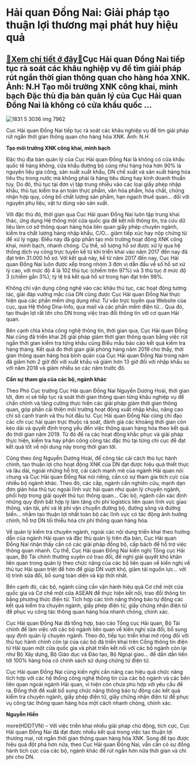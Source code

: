 Hải quan Đồng Nai: Giải pháp tạo thuận lợi thương mại phát huy hiệu quả
=======================================================================

[:gift:Xem chi tiết ở đây:gift:](https://hddtvn.com/hai-quan-dong-nai-giai-phap-tao-thuan-loi-thuong-mai-phat-huy-hieu-qua/)Cục Hải quan Đồng Nai tiếp tục rà soát các khâu nghiệp vụ để tìm giải pháp rút ngắn thời gian thông quan cho hàng hóa XNK. Ảnh: N.H Tạo môi trường XNK công khai, minh bạch Đặc thù địa bàn quản lý của Cục Hải quan Đồng Nai là không có cửa khẩu quốc …
---------------------------------------------------------------------------------------------------------------------------------------------------------------------------------------------------------------------------------------------------------





![1831 5 3036 img 7962](https://haiquanonline.com.vn/stores/news_dataimages/anhnd/092020/14/17/in_article/1831_5-3036_IMG_7962.jpg?rt=20200916092356 "Cục Hải quan Đồng Nai tiếp tục rà soát các khâu nghiệp vụ để tìm giải pháp rút ngắn thời gian thông quan cho hàng hóa XNK. 	Ảnh: N.H")


Cục Hải quan Đồng Nai tiếp tục rà soát các khâu nghiệp vụ để tìm giải pháp rút ngắn thời gian thông quan cho hàng hóa XNK. Ảnh: N.H



**Tạo môi trường XNK công khai, minh bạch**


Đặc thù địa bàn quản lý của Cục Hải quan Đồng Nai là không có cửa khẩu quốc tế hàng không, cửa khẩu đường bộ cũng như hàng hóa hơn 90% là nguyên liệu gia công, sản xuất xuất khẩu, DN chế xuất và sản xuất hàng hóa tiêu thụ trong nước mà không phải là hàng tiêu dùng hay kinh doanh thuần túy. Do đó, thủ tục tại đơn vị tập trung nhiều vào các loại giấy phép nhập khẩu, thủ tục kiểm tra an toàn thực phẩm, văn hóa phẩm, hóa chất, chứng nhận hợp quy, công bố chất lượng sản phẩm, hạn ngạch thuế quan… đối với nguyên phụ liệu, vật tư dùng vào sản xuất.


Với đặc thù đó, thời gian qua Cục Hải quan Đồng Nai luôn tập trung khai thác, ứng dụng Hệ thống một cửa quốc gia để kết nối thông tin, tra cứu dữ liệu làm cơ sở thông quan hàng hóa liên quan giấy phép chuyên ngành, kiểm tra chất lượng hàng nhập khẩu, C/O… giảm tiếp xúc hay nộp chứng từ để xử lý ngay. Điều này đã góp phần tạo môi trường hoạt động XNK công khai, minh bạch, nhanh chóng. Cụ thể, số lượng hồ sơ được xử lý qua hệ thống dịch vụ công trực tuyến kể từ khi triển khai vào năm 2017 đến nay đã đạt trên 31.000 hồ sơ. Với kết quả này, kể từ năm 2017 đến nay, Cục Hải quan Đồng Nai luôn được xếp trong nhóm 3 đơn vị dẫn đầu về số hồ sơ xử lý cao, với mức độ 4 là 102 thủ tục (chiếm trên 97%) và 3 thủ tục ở mức độ 3 (chiếm gần 3%); tỷ lệ trả kết quả hồ sơ trong hạn đạt trên 98%.


Không chỉ vận dụng công nghệ vào các khâu thủ tục, các hoạt động tương tác, giải đáp vướng mắc của DN cũng được Cục Hải quan Đồng Nai thực hiện qua các phần mềm ứng dụng như: Tư vấn trực tuyến qua Website của cục, qua Hệ thống Dna-Info, qua mail và các phần mềm điện tử… Qua đó, tạo thuận lợi rất lớn cho DN trong việc trao đổi thông tin với cơ quan Hải quan.


Bên cạnh chìa khóa công nghệ thông tin, thời gian qua, Cục Hải quan Đồng Nai cũng đã triển khai 26 giải pháp giảm thời gian thông quan bằng việc rút ngắn thời gian kiểm tra từng khâu cùng Biểu mẫu báo cáo kết quả kiểm tra hàng tháng. Kết quả đo thời gian giải phóng hàng năm 2019 cho thấy, thời gian thông quan hàng hoá bình quân của Cục Hải quan Đồng Nai trong năm đã giảm hơn 2 giờ đối với xuất khẩu và giảm hơn 13 giờ đối với nhập khẩu so với năm 2018 và giảm nhiều so các năm trước đó.


**Cần sự tham gia của các bộ, ngành khác**


Theo Phó Cục trưởng Cục Hải quan Đồng Nai Nguyễn Dương Hoài, thời gian tới, đơn vị sẽ tiếp tục rà soát thời gian thông quan từng khâu nghiệp vụ để chấn chỉnh và tăng cường thực hiện các giải pháp giảm thời gian thông quan, góp phần cải thiện môi trường hoạt động xuất nhập khẩu, nâng cao chỉ số cạnh tranh và thu hút đầu tư. Cục Hải quan Đồng Nai cũng chỉ đạo các chi cục hải quan trực thuộc rà soát, đánh giá các khoảng thời gian còn kéo dài và quyết định trọng yếu đến việc thông quan hàng hóa theo kết quả đo thời gian năm 2019. Từ đó đề ra các hoạt động khắc phục và giải pháp thực hiện, kiểm tra hay phân công công tác đặc thù tại từng chi cục để đạt kết quả tốt về nội dung này trong thời gian tới.


Cũng theo ông Nguyễn Dương Hoài, để công tác cải cách thủ tục hành chính, tạo thuận lợi cho hoạt động XNK của DN đạt được hiệu quả thiết thực và lâu dài, ngoài những hỗ trợ, cải cách mạnh mẽ của ngành Hải quan nói chung và Cục Hải quan Đồng Nai nói riêng, cần có sự tham gia tích cực của nhiều bộ ngành khác. Theo đó, các cấp, ngành cần nghiên cứu, mạnh dạn đơn giản hóa thủ tục ngoài lĩnh vực hải quan như quản lý chuyên ngành, phối hợp trong giải quyết thủ tục thông quan… Các bộ, ngành cần xác định những quy định bất hợp lý làm tăng chi phí logistics liên quan lĩnh vực giao thông, vận tải, phí và lệ phí vận chuyển đường bộ, đường sông và đường biển… nhằm tạo thuận lợi nhất toàn bộ các lĩnh vực có tác động ảnh hưởng chính, hỗ trợ DN tối thiểu hóa chi phí thông quan hàng hóa.


Về quản lý kiểm tra chuyên ngành, ngoài các nội dung triển khai theo hướng dẫn của ngành Hải quan và đặc thù quản lý trên địa bàn, Cục Hải quan Đồng Nai nhận thấy cần có các giải pháp đồng bộ, cấp bách để hỗ trợ việc thông quan nhanh. Cụ thể, Cục Hải quan Đồng Nai kiến nghị Tổng cục Hải quan, Bộ Tài chính thường xuyên có trao đổi, đề nghị giải quyết khó khăn liên quan trong quản lý theo chức năng của các bộ liên quan về kiến nghị về thủ tục Hải quan triệt để hơn để giúp DN vượt khó, giảm tải nguồn lực… với lộ trình sửa đổi, bổ sung toàn diện và kịp thời nhất.


Bên cạnh đó, các bộ, ngành cũng cần vận hành hiệu quả Cơ chế một cửa quốc gia và Cơ chế một cửa ASEAN để thực hiện kết nối, trao đổi thông tin bằng phương thức điện tử. Tích hợp các tính năng thông báo tự động các kết quả kiểm tra chuyên ngành, giấy phép điện tử, giấy chứng nhận điện tử để phục vụ công tác thông quan hàng hóa nhanh chóng, chính xác.


Cục Hải quan Đồng Nai đã tổng hợp, báo cáo Tổng cục Hải quan, Bộ Tài chính để làm việc với các bộ ngành liên quan về kiến nghị sửa đổi, bổ sung quy định quản lý chuyên ngành. Theo đó, tiếp tục triển khai mở rộng đối với thủ tục hành chính còn lại của các bộ đã triển khai trên Cổng thông tin điện tử Hải quan một cửa quốc gia và phát triển kết nối với các bộ ngành còn lại như Bộ Xây dựng, Bộ Giáo dục và Đào tạo, Bộ Ngoại giao… để dần dần tiến tới 100% hàng hóa có chính sách sử dụng chứng từ điện tử.


Cục Hải quan Đồng Nai cũng kiến nghị cần nâng cao hiệu quả chức năng tích hợp với các hệ thống công nghệ thông tin của các bộ ngành và các bên liên quan ngoài ngành Hải quan, vì hiện còn chưa phù hợp với yêu cầu đề ra. Đồng thời đề xuất bổ sung chức năng thông báo tự động các kết quả kiểm tra chuyên ngành, giấy phép điện tử, giấy chứng nhận điện tử để phục vụ công tác thông quan hàng hóa một cách nhanh chóng, chính xác.




**Nguyễn Hiền**



more(HDDTVN) – Với việc triển khai nhiều giải pháp chủ động, tích cực, Cục Hải quan Đồng Nai đã đạt được nhiều kết quả trong việc tạo thuận lợi thương mại, rút ngắn thời gian thông quan hàng hóa XNK. Song để tạo được hiệu quả đột phá hơn nữa, theo Cục Hải quan Đồng Nai, vẫn cần có sự đồng hành tích cực của các bộ, ngành khác để rút ngắn hơn nữa thời gian và chi phí cho DN.


